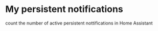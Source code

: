 # My persistent notifications
 count the number of active persistent nottifications in Home Assistant
